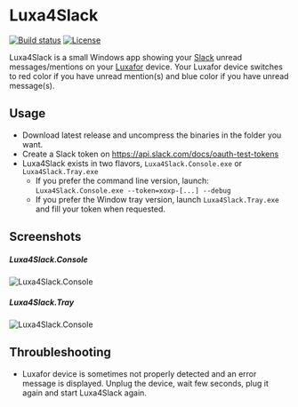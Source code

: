 # Luxa4Slack
[![Build status](https://ci.appveyor.com/api/projects/status/jr2u84tj866eferw?svg=true)](https://ci.appveyor.com/project/gpailler/luxa4slack)
[![License](https://img.shields.io/badge/license-MIT-blue.svg)](https://github.com/gpailler/luxa4slack/blob/master/LICENSE)

Luxa4Slack is a small Windows app showing your [Slack](https://slack.com/) unread messages/mentions on your [Luxafor](http://luxafor.com/) device.
Your Luxafor device switches to red color if you have unread mention(s) and blue color if you have unread message(s).

## Usage
- Download latest release and uncompress the binaries in the folder you want.
- Create a Slack token on https://api.slack.com/docs/oauth-test-tokens
- Luxa4Slack exists in two flavors, `Luxa4Slack.Console.exe` or `Luxa4Slack.Tray.exe`
  - If you prefer the command line version, launch: `Luxa4Slack.Console.exe --token=xoxp-[...] --debug`
  - If you prefer the Window tray version, launch `Luxa4Slack.Tray.exe` and fill your token when requested.

## Screenshots
##### Luxa4Slack.Console
![Luxa4Slack.Console](https://cloud.githubusercontent.com/assets/3621529/16187882/6b0c1b44-3705-11e6-92b3-a941c6eba834.png)
##### Luxa4Slack.Tray
![Luxa4Slack.Console](https://cloud.githubusercontent.com/assets/3621529/16181665/f4a4f5fa-36cf-11e6-9a47-b65f9146e5c4.png)

## Throubleshooting
- Luxafor device is sometimes not properly detected and an error message is displayed. Unplug the device, wait few seconds,  plug it again and start Luxa4Slack again.
